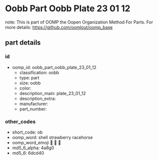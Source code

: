 # Oobb Part Oobb Plate 23 01 12  

note: This is part of OOMP the Oopen Organization Method For Parts. For more details: https://github.com/oomlout/oomp_base

##  part details





### id
* oomp_id: oobb_part_oobb_plate_23_01_12
  * classification: oobb
  * type: part
  * size: oobb
  * color: 
  * description_main: plate_23_01_12
  * description_extra: 
  * manufacturer: 
  * part_number: 

### other_codes
* short_code: ob
* oomp_word: shell strawberry racehorse
* oomp_word_emoji :shell: :strawberry: :racehorse:
* md5_6_alpha: 4a8g0
* md5_6: 6dcd40